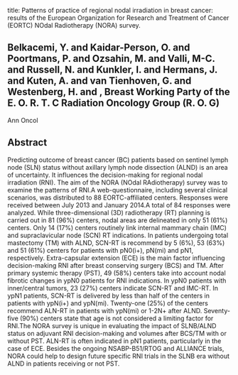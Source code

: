 title: Patterns of practice of regional nodal irradiation in breast cancer: results of the European Organization for Research and Treatment of Cancer (EORTC) NOdal Radiotherapy (NORA) survey.

## Belkacemi, Y. and Kaidar-Person, O. and Poortmans, P. and Ozsahin, M. and Valli, M-C. and Russell, N. and Kunkler, I. and Hermans, J. and Kuten, A. and van Tienhoven, G. and Westenberg, H. and , Breast Working Party of the E. O. R. T. C Radiation Oncology Group (R. O. G)
Ann Oncol


## Abstract
Predicting outcome of breast cancer (BC) patients based on sentinel lymph node (SLN) status without axillary lymph node dissection (ALND) is an area of uncertainty. It influences the decision-making for regional nodal irradiation (RNI). The aim of the NORA (NOdal RAdiotherapy) survey was to examine the patterns of RNI.A web-questionnaire, including several clinical scenarios, was distributed to 88 EORTC-affiliated centers. Responses were received between July 2013 and January 2014.A total of 84 responses were analyzed. While three-dimensional (3D) radiotherapy (RT) planning is carried out in 81 (96%) centers, nodal areas are delineated in only 51 (61%) centers. Only 14 (17%) centers routinely link internal mammary chain (IMC) and supraclavicular node (SCN) RT indications. In patients undergoing total mastectomy (TM) with ALND, SCN-RT is recommend by 5 (6%), 53 (63%) and 51 (61%) centers for patients with pN0(i+), pN(mi) and pN1, respectively. Extra-capsular extension (ECE) is the main factor influencing decision-making RNI after breast conserving surgery (BCS) and TM. After primary systemic therapy (PST), 49 (58%) centers take into account nodal fibrotic changes in ypN0 patients for RNI indications. In ypN0 patients with inner/central tumors, 23 (27%) centers indicate SCN-RT and IMC-RT. In ypN1 patients, SCN-RT is delivered by less than half of the centers in patients with ypN(i+) and ypN(mi). Twenty-one (25%) of the centers recommend ALN-RT in patients with ypN(mi) or 1-2N+ after ALND. Seventy-five (90%) centers state that age is not considered a limiting factor for RNI.The NORA survey is unique in evaluating the impact of SLNB/ALND status on adjuvant RNI decision-making and volumes after BCS/TM with or without PST. ALN-RT is often indicated in pN1 patients, particularly in the case of ECE. Besides the ongoing NSABP-B51/RTOG and ALLIANCE trials, NORA could help to design future specific RNI trials in the SLNB era without ALND in patients receiving or not PST.


